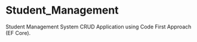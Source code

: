# Student_Management
Student Management System CRUD Application using Code First Approach (EF Core).
